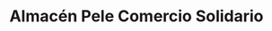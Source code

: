 ---
title: "Almacén Pele Comercio Solidario"
url: /cerro-ejido/almacen-pele-comercio-solidario/
shop: comodidad
---